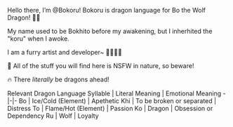 Hello there, I’m @Bokoru! Bokoru is dragon language for Bo the Wolf Dragon! 🐺🐉

My name used to be Bokhito before my awakening, but I inherhited the "koru" when I awoke.

I am a furry artist and developer~ 🐺🎨👩‍💻

🔞 All of the stuff you will find here is NSFW in nature, so beware!

🔥 There *literally* be dragons ahead!

Relevant Dragon Language
Syllable | Literal Meaning | Emotional Meaning
-|-|-
Bo | Ice/Cold (Element) | Apethetic
Khi | To be broken or separated | Distress
To | Flame/Hot (Element) | Passion
Ko | Dragon | Obsession or Dependency
Ru | Wolf | Loyalty
